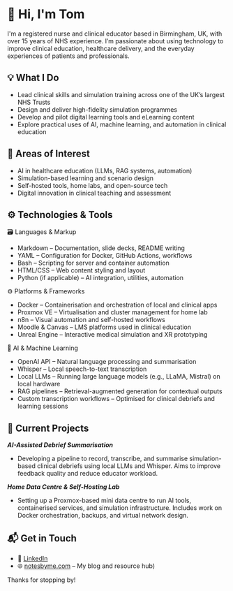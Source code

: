 # 👋 Hi, I'm Tom

I'm a registered nurse and clinical educator based in Birmingham, UK, with over 15 years of NHS experience. I’m passionate about using technology to improve clinical education, healthcare delivery, and the everyday experiences of patients and professionals.

## 💡 What I Do

- Lead clinical skills and simulation training across one of the UK’s largest NHS Trusts
- Design and deliver high-fidelity simulation programmes
- Develop and pilot digital learning tools and eLearning content
- Explore practical uses of AI, machine learning, and automation in clinical education

## 🧠 Areas of Interest

- AI in healthcare education (LLMs, RAG systems, automation)
- Simulation-based learning and scenario design
- Self-hosted tools, home labs, and open-source tech
- Digital innovation in clinical teaching and assessment

## ⚙️ Technologies & Tools


🗃️ Languages & Markup
- Markdown – Documentation, slide decks, README writing
- YAML – Configuration for Docker, GitHub Actions, workflows
- Bash – Scripting for server and container automation
- HTML/CSS – Web content styling and layout
- Python (if applicable) – AI integration, utilities, automation

⚙️ Platforms & Frameworks
- Docker – Containerisation and orchestration of local and clinical apps
- Proxmox VE – Virtualisation and cluster management for home lab
- n8n – Visual automation and self-hosted workflows
- Moodle & Canvas – LMS platforms used in clinical education
- Unreal Engine – Interactive medical simulation and XR prototyping

🧠 AI & Machine Learning
- OpenAI API – Natural language processing and summarisation
- Whisper – Local speech-to-text transcription
- Local LLMs – Running large language models (e.g., LLaMA, Mistral) on local hardware
- RAG pipelines – Retrieval-augmented generation for contextual outputs
- Custom transcription workflows – Optimised for clinical debriefs and learning sessions
## 🔧 Current Projects

***AI-Assisted Debrief Summarisation***
- Developing a pipeline to record, transcribe, and summarise simulation-based clinical debriefs using local LLMs and Whisper. Aims to improve feedback quality and reduce educator workload.

***Home Data Centre & Self-Hosting Lab***
- Setting up a Proxmox-based mini data centre to run AI tools, containerised services, and simulation infrastructure. Includes work on Docker orchestration, backups, and virtual network design.

## 📬 Get in Touch

- 💼 [LinkedIn](https://www.linkedin.com/in/tom-wright-here/)
- 🌐 [notesbyme.com](https://notesbyme.com) – My blog and resource hub)

Thanks for stopping by!

<!--
**authorTom/authorTom** is a ✨ _special_ ✨ repository because its `README.md` (this file) appears on your GitHub profile.

Here are some ideas to get you started:

- 🔭 I’m currently working on ...
- 🌱 I’m currently learning ...
- 👯 I’m looking to collaborate on ...
- 🤔 I’m looking for help with ...
- 💬 Ask me about ...
- 📫 How to reach me: ...
- 😄 Pronouns: ...
- ⚡ Fun fact: ...
-->
